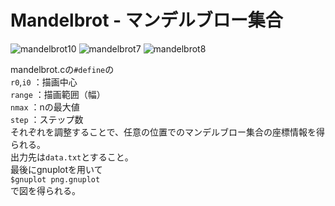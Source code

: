 # Mandelbrot - マンデルブロー集合
![mandelbrot10](https://user-images.githubusercontent.com/40795078/52032895-54bbda80-2566-11e9-9072-ab83c9458b25.png)
![mandelbrot7](https://user-images.githubusercontent.com/40795078/52032904-5d141580-2566-11e9-97ab-c8820b5f8382.png)
![mandelbrot8](https://user-images.githubusercontent.com/40795078/52032905-5dacac00-2566-11e9-86a0-41fc61c71b9d.png)

mandelbrot.cの`#define`の  
`r0`,`i0` ：描画中心  
`range`   ：描画範囲（幅）  
`nmax`    ：nの最大値  
`step`    ：ステップ数  
それぞれを調整することで、任意の位置でのマンデルブロー集合の座標情報を得られる。  
出力先は`data.txt`とすること。  
最後にgnuplotを用いて  
`$gnuplot png.gnuplot`  
で図を得られる。
